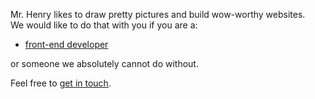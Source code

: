 Mr. Henry likes to draw pretty pictures and build wow-worthy websites.  
We would like to do that with you if you are a:

 - [front-end developer](/front-end-developer.md)

or someone we absolutely cannot do without.

Feel free to [get in touch](mailto:jobs@mrhenry.be). 

